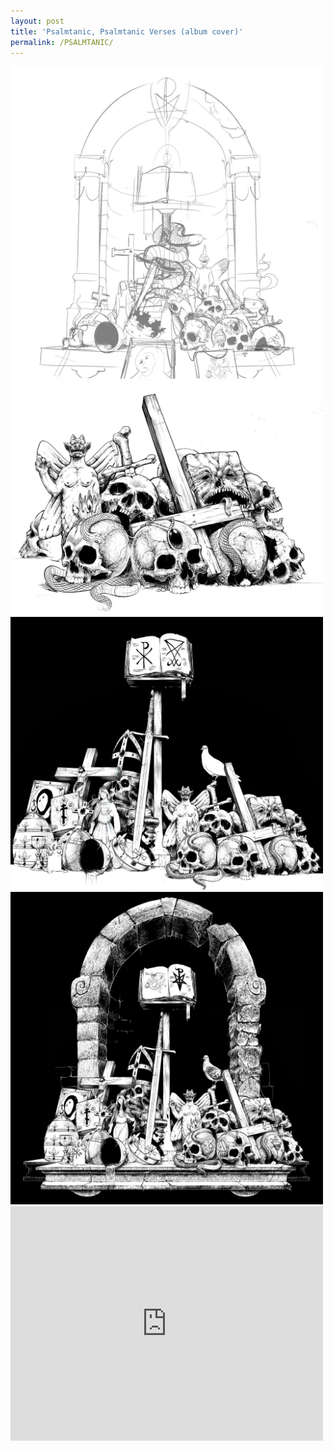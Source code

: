 ```yaml
---
layout: post
title: 'Psalmtanic, Psalmtanic Verses (album cover)'
permalink: /PSALMTANIC/
---
```


<img src="..\assets\img\projects\Psalmtanic\psalmtanic1.jpg" alt="Step 1" width="500"/>
<img src="..\assets\img\projects\Psalmtanic\psalmtanic2.jpg" alt="Step 2" width="500"/>
<img src="..\assets\img\projects\Psalmtanic\psalmtanic3.jpg" alt="Step 3" width="500"/>
<img src="..\assets\img\projects\Psalmtanic\psalmtanic4.jpg" alt="Step 4" width="500"/>


<iframe width="500" height="375" src="https://www.youtube.com/embed/q4VH0pH4cQo" title="YouTube video player" frameborder="0" allow="accelerometer; autoplay; clipboard-write; encrypted-media; gyroscope; picture-in-picture" allowfullscreen></iframe>

